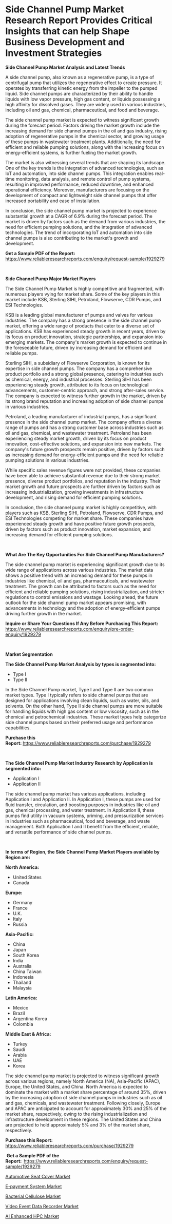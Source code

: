 <p><h1>Side Channel Pump Market Research Report Provides Critical Insights that can help Shape Business Development and Investment Strategies</h1></p><p><strong>Side Channel Pump Market Analysis and Latest Trends</strong></p>
<p><p>A side channel pump, also known as a regenerative pump, is a type of centrifugal pump that utilizes the regenerative effect to create pressure. It operates by transferring kinetic energy from the impeller to the pumped liquid. Side channel pumps are characterized by their ability to handle liquids with low vapor pressure, high gas content, or liquids possessing a high affinity for dissolved gases. They are widely used in various industries, including oil and gas, chemical, pharmaceutical, and food and beverage.</p><p>The side channel pump market is expected to witness significant growth during the forecast period. Factors driving the market growth include the increasing demand for side channel pumps in the oil and gas industry, rising adoption of regenerative pumps in the chemical sector, and growing usage of these pumps in wastewater treatment plants. Additionally, the need for efficient and reliable pumping solutions, along with the increasing focus on energy-efficient systems, is further fueling the market growth.</p><p>The market is also witnessing several trends that are shaping its landscape. One of the key trends is the integration of advanced technologies, such as IoT and automation, into side channel pumps. This integration enables real-time monitoring, data analysis, and remote control of pump systems, resulting in improved performance, reduced downtime, and enhanced operational efficiency. Moreover, manufacturers are focusing on the development of compact and lightweight side channel pumps that offer increased portability and ease of installation.</p><p>In conclusion, the side channel pump market is projected to experience substantial growth at a CAGR of 6.9% during the forecast period. The market is driven by factors such as the demand from various industries, the need for efficient pumping solutions, and the integration of advanced technologies. The trend of incorporating IoT and automation into side channel pumps is also contributing to the market's growth and development.</p></p>
<p><strong>Get a Sample PDF of the Report:&nbsp;</strong> <a href="https://www.reliableresearchreports.com/enquiry/request-sample/1929279">https://www.reliableresearchreports.com/enquiry/request-sample/1929279</a></p>
<p>&nbsp;</p>
<p><strong>Side Channel Pump Major Market Players</strong></p>
<p><p>The Side Channel Pump Market is highly competitive and fragmented, with numerous players vying for market share. Some of the key players in this market include KSB, Sterling SIHI, Petroland, Flowserve, CDR Pumps, and ESI Technologies.</p><p>KSB is a leading global manufacturer of pumps and valves for various industries. The company has a strong presence in the side channel pump market, offering a wide range of products that cater to a diverse set of applications. KSB has experienced steady growth in recent years, driven by its focus on product innovation, strategic partnerships, and expansion into emerging markets. The company's market growth is expected to continue in the foreseeable future, driven by increasing demand for efficient and reliable pumps.</p><p>Sterling SIHI, a subsidiary of Flowserve Corporation, is known for its expertise in side channel pumps. The company has a comprehensive product portfolio and a strong global presence, catering to industries such as chemical, energy, and industrial processes. Sterling SIHI has been experiencing steady growth, attributed to its focus on technological advancements, customer-centric approach, and strong after-sales service. The company is expected to witness further growth in the market, driven by its strong brand reputation and increasing adoption of side channel pumps in various industries.</p><p>Petroland, a leading manufacturer of industrial pumps, has a significant presence in the side channel pump market. The company offers a diverse range of pumps and has a strong customer base across industries such as oil and gas, chemical, and wastewater treatment. Petroland has been experiencing steady market growth, driven by its focus on product innovation, cost-effective solutions, and expansion into new markets. The company's future growth prospects remain positive, driven by factors such as increasing demand for energy-efficient pumps and the need for reliable pumping solutions in various industries.</p><p>While specific sales revenue figures were not provided, these companies have been able to achieve substantial revenue due to their strong market presence, diverse product portfolios, and reputation in the industry. Their market growth and future prospects are further driven by factors such as increasing industrialization, growing investments in infrastructure development, and rising demand for efficient pumping solutions.</p><p>In conclusion, the side channel pump market is highly competitive, with players such as KSB, Sterling SIHI, Petroland, Flowserve, CDR Pumps, and ESI Technologies competing for market share. These companies have experienced steady growth and have positive future growth prospects, driven by factors such as product innovation, market expansion, and increasing demand for efficient pumping solutions.</p></p>
<p>&nbsp;</p>
<p><strong>What Are The Key Opportunities For Side Channel Pump Manufacturers?</strong></p>
<p><p>The side channel pump market is experiencing significant growth due to its wide range of applications across various industries. The market data shows a positive trend with an increasing demand for these pumps in industries like chemical, oil and gas, pharmaceuticals, and wastewater treatment. The growth can be attributed to factors such as the need for efficient and reliable pumping solutions, rising industrialization, and stricter regulations to control emissions and wastage. Looking ahead, the future outlook for the side channel pump market appears promising, with advancements in technology and the adoption of energy-efficient pumps driving further growth in the market.</p></p>
<p><strong>Inquire or Share Your Questions If Any Before Purchasing This Report:</strong> <a href="https://www.reliableresearchreports.com/enquiry/pre-order-enquiry/1929279">https://www.reliableresearchreports.com/enquiry/pre-order-enquiry/1929279</a></p>
<p>&nbsp;</p>
<p><strong>Market Segmentation</strong></p>
<p><strong>The Side Channel Pump Market Analysis by types is segmented into:</strong></p>
<p><ul><li>Type I</li><li>Type II</li></ul></p>
<p><p>In the Side Channel Pump market, Type I and Type II are two common market types. Type I typically refers to side channel pumps that are designed for applications involving clean liquids, such as water, oils, and solvents. On the other hand, Type II side channel pumps are more suitable for handling liquids with high gas content or low viscosity, such as in the chemical and petrochemical industries. These market types help categorize side channel pumps based on their preferred usage and performance capabilities.</p></p>
<p><strong>Purchase this Report:&nbsp;</strong><a href="https://www.reliableresearchreports.com/purchase/1929279">https://www.reliableresearchreports.com/purchase/1929279</a></p>
<p>&nbsp;</p>
<p><strong>The Side Channel Pump Market Industry Research by Application is segmented into:</strong></p>
<p><ul><li>Application I</li><li>Application II</li></ul></p>
<p><p>The side channel pump market has various applications, including Application I and Application II. In Application I, these pumps are used for fluid transfer, circulation, and boosting purposes in industries like oil and gas, chemical processing, and water treatment. In Application II, these pumps find utility in vacuum systems, priming, and pressurization services in industries such as pharmaceutical, food and beverage, and waste management. Both Application I and II benefit from the efficient, reliable, and versatile performance of side channel pumps.</p></p>
<p>&nbsp;</p>
<p><strong>In terms of Region, the Side Channel Pump Market Players available by Region are:</strong></p>
<p>
    <p> <strong> North America: </strong>
        <ul>
            <li>United States</li>
            <li>Canada</li>
        </ul>
        </p> 
    <p> <strong> Europe: </strong>
        <ul>
            <li>Germany</li>
            <li>France</li>
            <li>U.K.</li>
            <li>Italy</li>
            <li>Russia</li>
        </ul>
        </p> 
    <p> <strong> Asia-Pacific: </strong>
        <ul>
            <li>China</li>
            <li>Japan</li>
            <li>South Korea</li>
            <li>India</li>
            <li>Australia</li>
            <li>China Taiwan</li>
            <li>Indonesia</li>
            <li>Thailand</li>
            <li>Malaysia</li>
        </ul>
        </p> 
    <p> <strong> Latin America: </strong>
        <ul>
            <li>Mexico</li>
            <li>Brazil</li>
            <li>Argentina Korea</li>
            <li>Colombia</li>
        </ul>
        </p> 
    <p> <strong> Middle East & Africa: </strong>
        <ul>
            <li>Turkey</li>
            <li>Saudi</li>
            <li>Arabia</li>
            <li>UAE</li>
            <li>Korea</li>
        </ul>
    </p>
    </p>
<p><p>The side channel pump market is projected to witness significant growth across various regions, namely North America (NA), Asia-Pacific (APAC), Europe, the United States, and China. North America is expected to dominate the market with a market share percentage of around 35%, driven by the increasing adoption of side channel pumps in industries such as oil and gas, chemicals, and wastewater treatment. Following closely, Europe and APAC are anticipated to account for approximately 30% and 25% of the market share, respectively, owing to the rising industrialization and infrastructure development in these regions. The United States and China are projected to hold approximately 5% and 3% of the market share, respectively.</p></p>
<p><strong>Purchase this Report: </strong><a href="https://www.reliableresearchreports.com/purchase/1929279">https://www.reliableresearchreports.com/purchase/1929279</a></p>
<p>&nbsp;<strong>Get a Sample PDF of the Report:&nbsp;&nbsp;</strong><a href="https://www.reliableresearchreports.com/enquiry/request-sample/1929279">https://www.reliableresearchreports.com/enquiry/request-sample/1929279</a></p>
<p><strong></strong></p>
<p><p><a href="https://medium.com/@tiffanytran1905/automotive-seat-cover-market-outlook-industry-overview-and-forecast-2024-to-2031-0227d32bbb52">Automotive Seat Cover Market</a></p><p><a href="https://github.com/eththg/Market-Research-Report-List-1/blob/main/e-payment-system-market.md">E-payment System Market</a></p><p><a href="https://medium.com/@lealemke/bacterial-cellulose-market-share-evolution-and-market-growth-trends-2024-2031-84e725df6760">Bacterial Cellulose Market</a></p><p><a href="https://medium.com/@tiffanytran1905/video-event-data-recorder-nbsp-market-focuses-on-market-share-size-and-projected-forecast-till-a71b31e35a62">Video Event Data Recorder Market</a></p><p><a href="https://github.com/maelibra/Market-Research-Report-List-1/blob/main/ai-enhanced-hpc-market.md">AI Enhanced HPC Market</a></p></p>